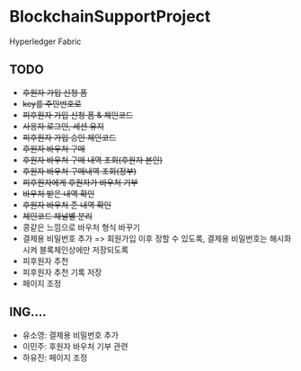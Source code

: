 # BlockchainSupportProject
Hyperledger Fabric

## TODO 
- ~~후원자 가입 신청 폼~~
- ~~key를 주민번호로~~
- ~~피후원자 가입 신청 폼 & 체인코드~~
- ~~사용자 로그인, 세션 유지~~
- ~~피후원자 가입 승인 체인코드~~
- ~~후원자 바우처 구매~~
- ~~후원자 바우처 구매 내역 조회(후원자 본인)~~
- ~~후원자 바우처 구매내역 조회(정부)~~
- ~~피후원자에게 후원자가 바우처 기부~~
- ~~바우처 받은 내역 확인~~
- ~~후원자 바우처 준 내역 확인~~
- ~~체인코드 채널별 분리~~
- 콩같은 느낌으로 바우처 형식 바꾸기
- 결제용 비밀번호 추가 => 회원가입 이후 정할 수 있도록, 결제용 비밀번호는 해시화시켜 블록체인상에만 저장되도록
- 피후원자 추천
- 피후원자 추천 기록 저장
- 페이지 조정

## ING....
-	유소영: 결제용 비밀번호 추가
-	이민주: 후원자 바우처 기부 관련
-	하유진: 페이지 조정
